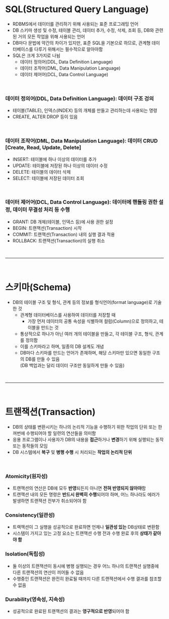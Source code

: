 # SQL(Structured Query Language)

- RDBMS에서 데이터를 관리하기 위해 사용되는 표준 프로그래밍 언어
-  DB 스키마 생성 및 수정, 테이블 관리, 데이터 추가, 수정, 삭제, 조회 등, DB와 관련된 거의 모든 작업을 위해 사용되는 언어
-  DB마다 문법에 약간의 차이가 있지만, 표준 SQL을 기본으로 하므로, 관계형 데이터베이스를 다루기 위해서는 필수적으로 알아야함
-  SQL은 크게 3가지로 나뉨
	- 데이터 정의어(DDL, Data Definition Language)
	- 데이터 조작어(DML, Data Manipulation Language)
	- 데이터 제어어(DCL, Data Control Language)

<br>

### 데이터 정의어(DDL, Data Definition Language): 데이터 구조 겅의
- 테이블(TABLE), 인덱스(INDEX) 등의 개체를 만들고 관리하는데 사용되는 명령
- CREATE, ALTER DROP 등이 있음

<br>


### 데이터 조작어(DML, Data Manipulation Language): 데이터 CRUD [Create, Read, Update, Delete]
- INSERT: 테이블에 하나 이상의 데이터를 추가
- UPDATE: 테이블에 저장된 하나 이상의 데이터 수정
- DELETE: 테이블의 데이터 삭제
- SELECT: 테이블에 저장된 데이터 조회

<br>


### 데이터 제어어(DCL, Data Control Language): 데이터에 핸들링 권한 설정, 데이터 무결성 처리 등 수행
- GRANT: DB 개체(테이블, 인덱스 등)에 사용 권한 설정
- BEGIN: 트랜잭션(Transaction) 시작
- COMMIT: 트랜잭션(Transaction) 내의 실행 결과 적용
- ROLLBACK: 트랜잭션(Transaction)의 실행 취소


<br>

---

<br>

# 스키마(Schema)
- DB의 테이블 구조 및 형식, 관계 등의 정보를 형식언어(format language)로 기술한 것
	- 관계형 데이터베이스를 사용하여 데이터를 저장할 때
		- 가장 먼저 데이터의 공통 속성을 식별하여 컬럼(Column)으로 정의하고, 테이블을 만드는 것
	- 통상적으로 하나가 아닌 여러 개의 테이블을 만들고, 각 테이블 구조, 형식, 관계를 정의함
	- 이를 스키마라고 하며, 일종의 DB 설계도 개념
	- DB마다 스키마를 만드는 언어가 존재하며, 해당 스키마만 있으면 동일한 구조의 DB를 만들 수 있음 <br> (DB 백업과는 달리 데이터 구조만 동일하게 만들 수 있음)
	
	
<br>

---

<br>

# 트랜잭션(Transaction)
- DB의 상태를 변환시키는 하나의 논리적 기능을 수행하기 위한 작업의 단위 또는 한꺼번에 수행되어야 할 일련의 연산들을 의미함
- 응용 프로그램이나 사용자가 DB의 내용을 <b>접근</b>하거나 <b>변경</b>하기 위해 실행되는 동작 또는 동작들의 모임
- DB 시스템에서 <b>복구</b> 및 <b>병행 수행</b> 시 처리되는 <b>작업의 논리적 단위</b>

<br>

### Atomicity(원자성)
- 트랜잭션의 연산은 DB에 모두 <b>반영</b>되든지 아니면 <b>전혀 반영되지 않아야</b>함
- 트랜잭션 내의 모든 명령은 <b>반드시 완벽히 수행</b>되어야 하며, 어느 하나라도 에러가 발생하면 트랜잭션 전부가 취소되어야 함

### Consistency(일관성)
- 트랙잭션이 그 실행을 성공적으로 완료하면 언제나 <b>일관성 있는</b> DB상태로 변환함
- 시스템이 가지고 있는 고정 요소는 트랜잭션 수행 전과 수행 완료 후의 <b>상태가 같아야 함</b>

### Isolation(독립성)
- 둘 이상의 트랜잭션이 동시에 병행 실행되는 경우 어느 하나의 트랜잭션 실행중에 다른 트랜잭션의 연산이 끼어들 수 없음
- 수행중인 트랜잭션은 완전히 완료될 때까지 다른 트랜잭션에서 수행 결과를 참조할 수 없음

### Durability(영속성, 지속성)
- 성공적으로 완료된 트랜잭션의 결과는 <b>영구적으로 반영</b>되어야 함

